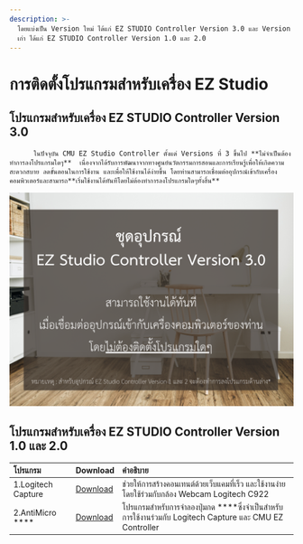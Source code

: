 ```yaml
---
description: >-
  โดยแบ่งเป็น Version ใหม่ ได้แก่ EZ STUDIO Controller Version 3.0 และ Version
  เก่า ได้แก่ EZ STUDIO Controller Version 1.0 และ 2.0
---
```


# การติดตั้งโปรแกรมสำหรับเครื่อง EZ Studio

## **โปรแกรมสำหรับเครื่อง EZ STUDIO Controller Version 3.0**       

          ในปัจจุบัน CMU EZ Studio Controller ตั้งแต่ Versions ที่ 3 ขึ้นไป **ไม่จำเป็นต้องทำการลงโปรแกรมใดๆ**  เนื่องจากได้รับการพัฒนาจากทางศูนย์นวัตกรรมการสอนและการเรียนรู้เพื่อให้เกิดความสะดวกสบาย ลดขั้นตอนในการใช้งาน และเพื่อให้ใช้งานได้ง่ายขึ้น โดยท่านสามารถเชื่อมต่ออุปกรณ์เข้ากับเครื่องคอมพิวเตอร์และสามารถ**เริ่มใช้งานได้ทันทีโดยไม่ต้องทำการลงโปรแกรมใดๆทั้งสิ้น**

![](../.gitbook/assets/elegant-company-profile-presentation-1-%20%281%29.png)

## **โปรแกรมสำหรับเครื่อง EZ STUDIO Controller Version 1.0 และ 2.0**

| **โปรแกรม** | Download | **คำอธิบาย** |
| :--- | :--- | :--- |
| 1.Logitech Capture  | ​[Download](https://www.logitech.com/th-th/product/capture)​ | ช่วยให้การสร้างคอนเทนต์ด้วยเว็บแคมที่เร็ว และใช้งานง่าย โดยใช้ร่วมกับกล้อง Webcam Logitech C922 |
| 2.AntiMicro **** | ​[Download​](https://sourceforge.net/projects/antimicro.mirror/%20) | โปรแกรมสำหรับการจำลองปุ่มกด ****ซึ่งจำเป็นสำหรับการใช้งานร่วมกับ Logitech Capture และ CMU EZ Controller  |

